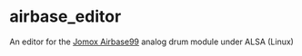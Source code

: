 airbase_editor
==============

An editor for the [Jomox Airbase99](http://www.vintagesynth.com/misc/airbase99.php) analog drum module under ALSA (Linux)
